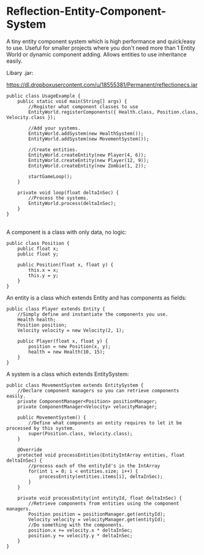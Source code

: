 Reflection-Entity-Component-System
==================================

A tiny entity component system which is high performance and quick/easy to use. Useful for smaller projects
where you don't need more than 1 Entity World or dynamic component adding. Allows entities to use inheritance easily.

Libary .jar:

https://dl.dropboxusercontent.com/u/18555381/Permanent/reflectionecs.jar
<br>

	public class UsageExample {
		public static void main(String[] args) {
			//Register what component classes to use
			EntityWorld.registerComponents({ Health.class, Position.class, Velocity.class });
			
			//Add your systems.
			EntityWorld.addSystem(new HealthSystem());
			EntityWorld.addSystem(new MovementSystem());
			
			//Create entities.
			EntityWorld.createEntity(new Player(4, 6));
			EntityWorld.createEntity(new Player(12, 9));
			EntityWorld.createEntity(new Zombie(1, 2));
			
			startGameLoop();
		}
		
		private void loop(float deltaInSec) {
			//Process the systems.
			EntityWorld.process(deltaInSec);
		}
	}

<br>
A component is a class with only data, no logic:

	public class Position {
		public float x;
		public float y;
	
		public Position(float x, float y) {
			this.x = x;
			this.y = y;
		}
	}

An entity is a class which extends Entity and has components as fields:

	public class Player extends Entity {
		//Simply define and instantiate the components you use.
		Health health;
		Position position;
		Velocity velocity = new Velocity(2, 1);
	
		public Player(float x, float y) {
			position = new Position(x, y);
			health = new Health(10, 15);
		}
	}
	
A system is a class which extends EntitySystem:

	public class MovementSystem extends EntitySystem {
		//Declare component managers so you can retrieve components easily.
		private ComponentManager<Position> positionManager;
		private ComponentManager<Velocity> velocityManager;
		
		public MovementSystem() {
			//Define what components an entity requires to let it be processed by this system.
			super(Position.class, Velocity.class);
		}
	
		@Override
		protected void processEntities(EntityIntArray entities, float deltaInSec) {
			//process each of the entityId's in the IntArray
			for(int i = 0; i < entities.size; i++) {
				processEntity(entities.items[i], deltaInSec);
			}
		}
	
		private void processEntity(int entityId, float deltaInSec) {
			//Retrieve components from entities using the component managers.
			Position position = positionManager.get(entityId);
			Velocity velocity = velocityManager.get(entityId);
			//Do something with the components.
			position.x += velocity.x * deltaInSec;
			position.y += velocity.y * deltaInSec;
		}
	}
